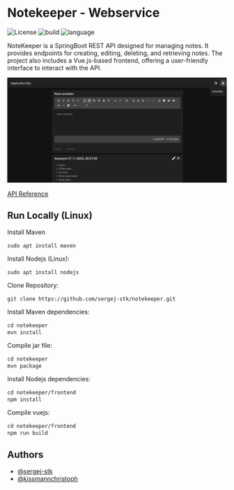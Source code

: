 # Notekeeper - Webservice

![License](https://img.shields.io/github/license/sergej-stk/notekeeper?style=flat-square&color=green")
![build](https://img.shields.io/github/actions/workflow/status/sergej-stk/notekeeper/main.yml?branch=main")
![language](https://img.shields.io/github/languages/top/sergej-stk/notekeeper)

NoteKeeper is a SpringBoot REST API designed for managing notes. It provides endpoints for creating, editing, deleting, and retrieving notes. The project also includes a Vue.js-based frontend, offering a user-friendly interface to interact with the API.

![Frontend](/assets/preview/frontend.png)

[API Reference](https://sergej-stk.github.io/notekeeper/)

## Run Locally (Linux)

Install Maven

```CMD
sudo apt install maven
````

Install Nodejs (Linux):
```CMD
sudo apt install nodejs
````

Clone Repository:
```CMD
git clone https://github.com/sergej-stk/notekeeper.git
````

Install Maven dependencies:
```CMD
cd notekeeper
mvn install
````

Compile jar file:
```CMD
cd notekeeper
mvn package
````

Install Nodejs dependencies:
```CMD
cd notekeeper/frontend
npm install
````

Compile vuejs:
```CMD
cd notekeeper/frontend
npm run build
````


## Authors
- [@sergej-stk](https://github.com/sergej-stk)
- [@kissmannchristoph](https://github.com/kissmannchristoph)